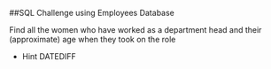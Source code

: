 ##SQL Challenge using Employees Database

Find all the women who have worked as a department head and their (approximate) age when they took on the role

 - Hint DATEDIFF
 
 

